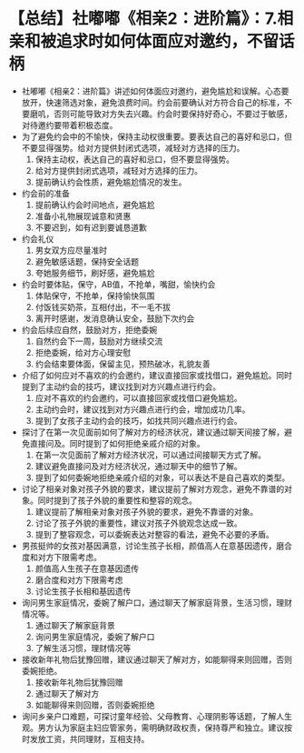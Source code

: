 # 【总结】社嘟嘟《相亲2：进阶篇》：7.相亲和被追求时如何体面应对邀约，不留话柄

-   社嘟嘟《相亲2：进阶篇》讲述如何体面应对邀约，避免尴尬和误解。心态要放开，快速筛选对象，避免浪费时间。约会前要确认对方符合自己的标准，不要磨叽，否则可能导致对方失去兴趣。约会时要保持好奇心，不要过于敏感，对待邀约要带着积极态度。
-   为了避免约会中的不愉快，保持主动权很重要。要表达自己的喜好和忌口，但不要显得强势。给对方提供封闭式选项，减轻对方选择的压力。
    1.  保持主动权，表达自己的喜好和忌口，但不要显得强势。
    2.  给对方提供封闭式选项，减轻对方选择的压力。
    3.  提前确认约会性质，避免尴尬情况的发生。
-   约会前的准备
    1.  提前确认约会时间地点，避免尴尬
    2.  准备小礼物展现诚意和贤惠
    3.  不要迟到，如有迟到要诚恳道歉
-   约会礼仪
    1.  男女双方应尽量准时
    2.  避免敏感话题，保持安全话题
    3.  夸她服务细节，刷好感，避免尴尬
-   约会时要体贴，保守，AB值，不抢单，嘴甜，愉快约会
    1.  体贴保守，不抢单，保持愉快氛围
    2.  付饭钱买奶茶，互相付出，不一毛不拔
    3.  离开时感谢，发消息确认安全，鼓励下次约会
-   约会后续应自然，鼓励对方，拒绝委婉
    1.  自然约会下一周，鼓励对方继续交流
    2.  拒绝委婉，给对方心理安慰
    3.  约会结束要体面，保留主见，预热破冰，礼貌友善
-   介绍了如何应对不喜欢的约会邀约，建议直接回家或找借口，避免尴尬。同时提到了主动约会的技巧，建议找到对方兴趣点进行约会。
    1.  应对不喜欢的约会邀约，可以直接回家或找借口避免尴尬。
    2.  主动约会时，建议找到对方兴趣点进行约会，增加成功几率。
    3.  提到了女孩子主动约会的技巧，如找共同兴趣点进行约会。
-   探讨了在第一次见面前如何了解对方的经济状况，建议通过聊天间接了解，避免直接问及。同时提到了如何拒绝亲戚介绍的对象。
    1.  在第一次见面前了解对方经济状况，可以通过间接聊天方式了解。
    2.  建议避免直接问及对方经济状况，通过聊天中的细节了解。
    3.  提到了如何委婉地拒绝亲戚介绍的对象，可以表达不是自己喜欢的类型。
-   讨论了相亲对象对孩子外貌的要求，建议提前了解对方观念，避免不靠谱的对象。同时提到了孩子外貌的重要性和整容的观念。
    1.  建议提前了解相亲对象对孩子外貌的要求，避免不靠谱的对象。
    2.  讨论了孩子外貌的重要性，建议对孩子外貌观念达成一致。
    3.  提到了整容观念，可以委婉表达对整容的看法，避免不必要的矛盾。
-   男孩挺帅的女孩对基因满意，讨论生孩子长相，颜值高人在意基因遗传，磨合度和对方下限需考虑。
    1.  颜值高人生孩子在意基因遗传
    2.  磨合度和对方下限需考虑
    3.  讨论生孩子长相和基因遗传
-   询问男生家庭情况，委婉了解户口，通过聊天了解家庭背景，生活习惯，理财情况等。
    1.  通过聊天了解家庭背景
    2.  询问男生家庭情况，委婉了解户口
    3.  了解生活习惯，理财情况等
-   接收新年礼物后犹豫回赠，建议通过聊天了解对方，如能聊得来则回赠，否则委婉拒绝。
    1.  接收新年礼物后犹豫回赠
    2.  通过聊天了解对方
    3.  如能聊得来则回赠，否则委婉拒绝
-   询问乡亲户口难题，可探讨童年经验、父母教育、心理阴影等话题，了解人生观。男方认为家庭主妇应管家务，需明确财政权责，保持尊严和独立。建议按时发放工资，共同理财，互相支持。